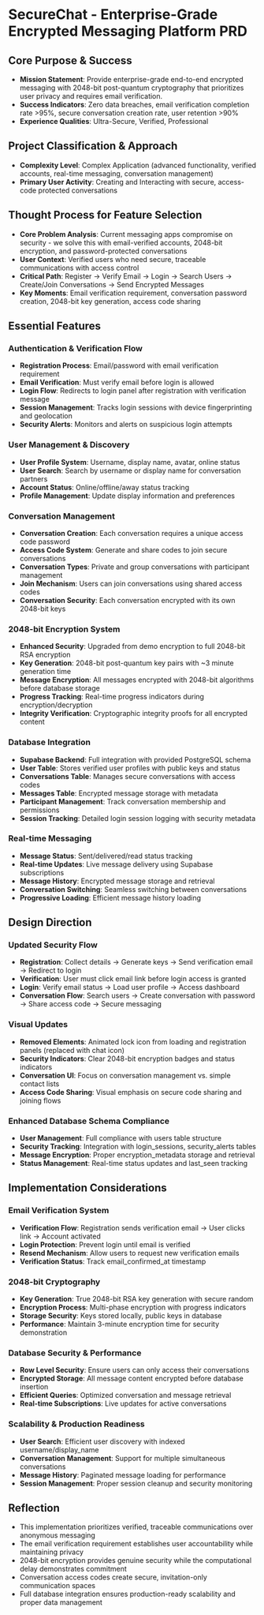 # SecureChat - Enterprise-Grade Encrypted Messaging Platform PRD

## Core Purpose & Success
- **Mission Statement**: Provide enterprise-grade end-to-end encrypted messaging with 2048-bit post-quantum cryptography that prioritizes user privacy and requires email verification.
- **Success Indicators**: Zero data breaches, email verification completion rate >95%, secure conversation creation rate, user retention >90%
- **Experience Qualities**: Ultra-Secure, Verified, Professional

## Project Classification & Approach
- **Complexity Level**: Complex Application (advanced functionality, verified accounts, real-time messaging, conversation management)
- **Primary User Activity**: Creating and Interacting with secure, access-code protected conversations

## Thought Process for Feature Selection
- **Core Problem Analysis**: Current messaging apps compromise on security - we solve this with email-verified accounts, 2048-bit encryption, and password-protected conversations
- **User Context**: Verified users who need secure, traceable communications with access control
- **Critical Path**: Register → Verify Email → Login → Search Users → Create/Join Conversations → Send Encrypted Messages
- **Key Moments**: Email verification requirement, conversation password creation, 2048-bit key generation, access code sharing

## Essential Features

### Authentication & Verification Flow
- **Registration Process**: Email/password with email verification requirement
- **Email Verification**: Must verify email before login is allowed
- **Login Flow**: Redirects to login panel after registration with verification message
- **Session Management**: Tracks login sessions with device fingerprinting and geolocation
- **Security Alerts**: Monitors and alerts on suspicious login attempts

### User Management & Discovery
- **User Profile System**: Username, display name, avatar, online status
- **User Search**: Search by username or display name for conversation partners  
- **Account Status**: Online/offline/away status tracking
- **Profile Management**: Update display information and preferences

### Conversation Management
- **Conversation Creation**: Each conversation requires a unique access code password
- **Access Code System**: Generate and share codes to join secure conversations
- **Conversation Types**: Private and group conversations with participant management
- **Join Mechanism**: Users can join conversations using shared access codes
- **Conversation Security**: Each conversation encrypted with its own 2048-bit keys

### 2048-bit Encryption System
- **Enhanced Security**: Upgraded from demo encryption to full 2048-bit RSA encryption
- **Key Generation**: 2048-bit post-quantum key pairs with ~3 minute generation time
- **Message Encryption**: All messages encrypted with 2048-bit algorithms before database storage
- **Progress Tracking**: Real-time progress indicators during encryption/decryption
- **Integrity Verification**: Cryptographic integrity proofs for all encrypted content

### Database Integration
- **Supabase Backend**: Full integration with provided PostgreSQL schema
- **User Table**: Stores verified user profiles with public keys and status
- **Conversations Table**: Manages secure conversations with access codes
- **Messages Table**: Encrypted message storage with metadata
- **Participant Management**: Track conversation membership and permissions
- **Session Tracking**: Detailed login session logging with security metadata

### Real-time Messaging
- **Message Status**: Sent/delivered/read status tracking
- **Real-time Updates**: Live message delivery using Supabase subscriptions
- **Message History**: Encrypted message storage and retrieval
- **Conversation Switching**: Seamless switching between conversations
- **Progressive Loading**: Efficient message history loading

## Design Direction

### Updated Security Flow
- **Registration**: Collect details → Generate keys → Send verification email → Redirect to login
- **Verification**: User must click email link before login access is granted
- **Login**: Verify email status → Load user profile → Access dashboard
- **Conversation Flow**: Search users → Create conversation with password → Share access code → Secure messaging

### Visual Updates
- **Removed Elements**: Animated lock icon from loading and registration panels (replaced with chat icon)
- **Security Indicators**: Clear 2048-bit encryption badges and status indicators
- **Conversation UI**: Focus on conversation management vs. simple contact lists
- **Access Code Sharing**: Visual emphasis on secure code sharing and joining flows

### Enhanced Database Schema Compliance
- **User Management**: Full compliance with users table structure
- **Security Tracking**: Integration with login_sessions, security_alerts tables
- **Message Encryption**: Proper encryption_metadata storage and retrieval
- **Status Management**: Real-time status updates and last_seen tracking

## Implementation Considerations

### Email Verification System
- **Verification Flow**: Registration sends verification email → User clicks link → Account activated
- **Login Protection**: Prevent login until email is verified
- **Resend Mechanism**: Allow users to request new verification emails
- **Verification Status**: Track email_confirmed_at timestamp

### 2048-bit Cryptography
- **Key Generation**: True 2048-bit RSA key generation with secure random
- **Encryption Process**: Multi-phase encryption with progress indicators
- **Storage Security**: Keys stored locally, public keys in database
- **Performance**: Maintain 3-minute encryption time for security demonstration

### Database Security & Performance
- **Row Level Security**: Ensure users can only access their conversations
- **Encrypted Storage**: All message content encrypted before database insertion
- **Efficient Queries**: Optimized conversation and message retrieval
- **Real-time Subscriptions**: Live updates for active conversations

### Scalability & Production Readiness
- **User Search**: Efficient user discovery with indexed username/display_name
- **Conversation Management**: Support for multiple simultaneous conversations
- **Message History**: Paginated message loading for performance
- **Session Management**: Proper session cleanup and security monitoring

## Reflection
- This implementation prioritizes verified, traceable communications over anonymous messaging
- The email verification requirement establishes user accountability while maintaining privacy
- 2048-bit encryption provides genuine security while the computational delay demonstrates commitment
- Conversation access codes create secure, invitation-only communication spaces
- Full database integration ensures production-ready scalability and proper data management